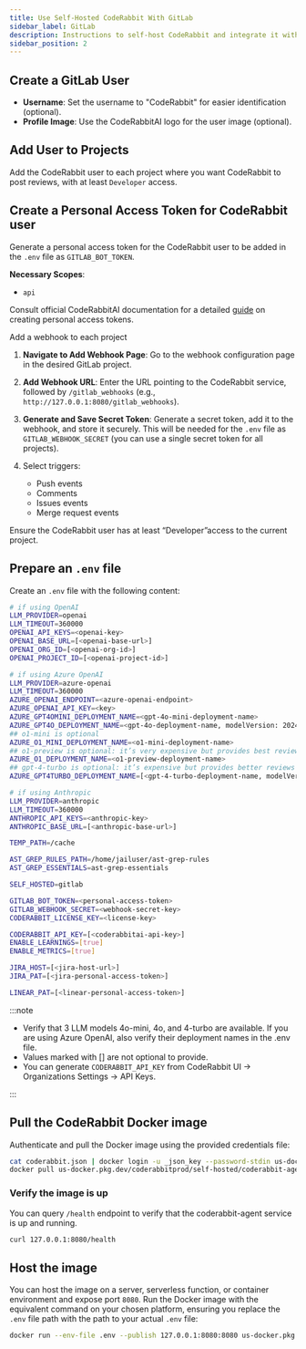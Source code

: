 ```yaml
---
title: Use Self-Hosted CodeRabbit With GitLab
sidebar_label: GitLab   
description: Instructions to self-host CodeRabbit and integrate it with GitLab.
sidebar_position: 2
---
```


## Create a GitLab User

* **Username**: Set the username to "CodeRabbit" for easier identification (optional).
* **Profile Image**: Use the CodeRabbitAI logo for the user image (optional).

## Add User to Projects

Add the CodeRabbit user to each project where you want CodeRabbit to post reviews, with at least `Developer` access.

## Create a Personal Access Token for CodeRabbit user

Generate a personal access token for the CodeRabbit user to be added in the `.env` file as `GITLAB_BOT_TOKEN`.

**Necessary Scopes**:

* `api`

Consult official CodeRabbitAI documentation for a detailed [guide](https://docs.coderabbit.ai/integrations/self-hosted-gitlab#generating-personal-access-token) on creating personal access tokens.

Add a webhook to each project

1. **Navigate to Add Webhook Page**: Go to the webhook configuration page in the desired GitLab project.
2. **Add Webhook URL**: Enter the URL pointing to the CodeRabbit service, followed by `/gitlab_webhooks` (e.g., `http://127.0.0.1:8080/gitlab_webhooks`).
3. **Generate and Save Secret Token**: Generate a secret token, add it to the webhook, and store it securely. This will be needed for the `.env` file as `GITLAB_WEBHOOK_SECRET` (you can use a single secret token for all projects).
4. Select triggers:

    * Push events
    * Comments
    * Issues events
    * Merge request events

Ensure the CodeRabbit user has at least “Developer”access to the current project.

## Prepare an `.env` file

Create an `.env` file with the following content:

```bash
# if using OpenAI
LLM_PROVIDER=openai
LLM_TIMEOUT=360000
OPENAI_API_KEYS=<openai-key>
OPENAI_BASE_URL=[<openai-base-url>]
OPENAI_ORG_ID=[<openai-org-id>]
OPENAI_PROJECT_ID=[<openai-project-id>]

# if using Azure OpenAI
LLM_PROVIDER=azure-openai
LLM_TIMEOUT=360000
AZURE_OPENAI_ENDPOINT=<azure-openai-endpoint>
AZURE_OPENAI_API_KEY=<key>
AZURE_GPT4OMINI_DEPLOYMENT_NAME=<gpt-4o-mini-deployment-name>
AZURE_GPT4O_DEPLOYMENT_NAME=<gpt-4o-deployment-name, modelVersion: 2024-08-06>
## o1-mini is optional
AZURE_O1_MINI_DEPLOYMENT_NAME=<o1-mini-deployment-name>
## o1-preview is optional: it’s very expensive but provides best reviews
AZURE_O1_DEPLOYMENT_NAME=<o1-preview-deployment-name>
## gpt-4-turbo is optional: it’s expensive but provides better reviews
AZURE_GPT4TURBO_DEPLOYMENT_NAME=[<gpt-4-turbo-deployment-name, modelVersion: turbo-2024-04-09>]

# if using Anthropic
LLM_PROVIDER=anthropic
LLM_TIMEOUT=360000
ANTHROPIC_API_KEYS=<anthropic-key>
ANTHROPIC_BASE_URL=[<anthropic-base-url>]

TEMP_PATH=/cache

AST_GREP_RULES_PATH=/home/jailuser/ast-grep-rules
AST_GREP_ESSENTIALS=ast-grep-essentials

SELF_HOSTED=gitlab

GITLAB_BOT_TOKEN=<personal-access-token>
GITLAB_WEBHOOK_SECRET=<webhook-secret-key>
CODERABBIT_LICENSE_KEY=<license-key>

CODERABBIT_API_KEY=[<coderabbitai-api-key>]
ENABLE_LEARNINGS=[true]
ENABLE_METRICS=[true]

JIRA_HOST=[<jira-host-url>]
JIRA_PAT=[<jira-personal-access-token>]

LINEAR_PAT=[<linear-personal-access-token>]
```

:::note

* Verify that 3 LLM models 4o-mini, 4o, and 4-turbo are available. If you are using Azure OpenAI, also verify their deployment names in the .env file.
* Values marked with [] are not optional to provide.
* You can generate `CODERABBIT_API_KEY` from CodeRabbit UI -> Organizations Settings -> API Keys.

:::

## Pull the CodeRabbit Docker image

Authenticate and pull the Docker image using the provided credentials file:

```bash
cat coderabbit.json | docker login -u _json_key --password-stdin us-docker.pkg.dev
docker pull us-docker.pkg.dev/coderabbitprod/self-hosted/coderabbit-agent:latest
```

### Verify the image is up

You can query `/health` endpoint to verify that the coderabbit-agent service is up and running.

```bash
curl 127.0.0.1:8080/health
```

## Host the image

You can host the image on a server, serverless function, or container environment and expose port `8080`. Run the Docker image with the equivalent command on your chosen platform, ensuring you replace the `.env` file path with the path to your actual `.env` file:

```bash
docker run --env-file .env --publish 127.0.0.1:8080:8080 us-docker.pkg.dev/coderabbitprod/self-hosted/coderabbit-agent:latest
```

